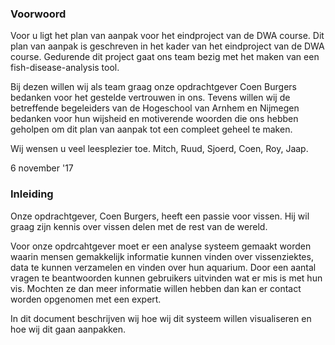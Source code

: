 ### Voorwoord
Voor u ligt het plan van aanpak voor het eindproject van de DWA course. Dit plan van aanpak is geschreven in het kader van het eindproject van de DWA course. Gedurende dit project gaat ons team bezig met het maken van een fish-disease-analysis tool.

Bij dezen willen wij als team graag onze opdrachtgever Coen Burgers bedanken voor het gestelde vertrouwen in ons. Tevens willen wij de betreffende begeleiders van de Hogeschool van Arnhem en Nijmegen bedanken voor hun wijsheid en motiverende woorden die ons hebben geholpen om dit plan van aanpak tot een compleet geheel te maken.

Wij wensen u veel leesplezier toe.
Mitch, Ruud, Sjoerd, Coen, Roy, Jaap.

6 november '17

### Inleiding
Onze opdrachtgever, Coen Burgers, heeft een passie voor vissen. Hij wil graag zijn kennis over vissen delen met de rest van de wereld.

Voor onze opdrcahtgever moet er een analyse systeem gemaakt worden waarin mensen gemakkelijk informatie kunnen vinden over vissenziektes, data te kunnen verzamelen en vinden over hun aquarium. Door een aantal vragen te beantwoorden kunnen gebruikers uitvinden wat er mis is met hun vis. Mochten ze dan meer informatie willen hebben dan kan er contact worden opgenomen met een expert.

In dit document beschrijven wij hoe wij dit systeem willen visualiseren en hoe wij dit gaan aanpakken.
